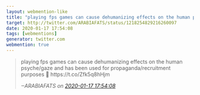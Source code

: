 ```yaml
---
layout: webmention-like
title: "playing fps games can cause dehumanizing effects on the human psyche/gaze and has been used for propaganda/recruitment purposes 💫 https://t.co/Zfk5q8hHjm"
target: http://twitter.com/ARABIAFATS/status/1218254829216260097
date: 2020-01-17 17:54:08
tags: [webmentions]
generator: twitter.com
webmention: true
---
```




<blockquote class="external-citation">
  <p>
    playing fps games can cause dehumanizing effects on the human psyche/gaze and has been used for propaganda/recruitment purposes 💫 https://t.co/Zfk5q8hHjm
  </p>
  <cite>‒<span class="p-author p-name">ARABIAFATS</span>
    on
    <a href="http://twitter.com/ARABIAFATS/status/1218254829216260097" rel="external nofollow" target="_blank">2020-01-17 17:54:08</a>
  </cite>
</blockquote>



